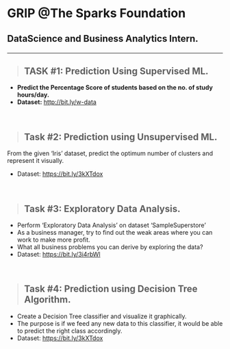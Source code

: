 # GRIP @The Sparks Foundation
## DataScience and Business Analytics Intern.<hr>
> ##  <b>TASK #1: Prediction Using Supervised ML.</b>
- <b>Predict the Percentage Score of  students based on the no. of study hours/day. </b>
- <b>Dataset:</b> http://bit.ly/w-data
<br>

>## **Task #2: Prediction using Unsupervised ML.**
From the given ‘Iris’ dataset, predict the optimum number of clusters 
and represent it visually. 
- Dataset: https://bit.ly/3kXTdox
<br>

>## **Task #3: Exploratory Data Analysis.**
- Perform ‘Exploratory Data Analysis’ on dataset ‘SampleSuperstore’ 
- As a business manager, try to find out the weak areas where you can work to make more profit. 
- What all business problems you can derive by exploring the data?
- Dataset: https://bit.ly/3i4rbWl
<br>

>## **Task #4: Prediction using Decision Tree Algorithm.**
- Create a Decision Tree classifier and visualize it graphically. 
- The purpose is if we feed any new data to this classifier, it would be able to predict the right class accordingly. 
- Dataset: https://bit.ly/3kXTdox
<br> 
